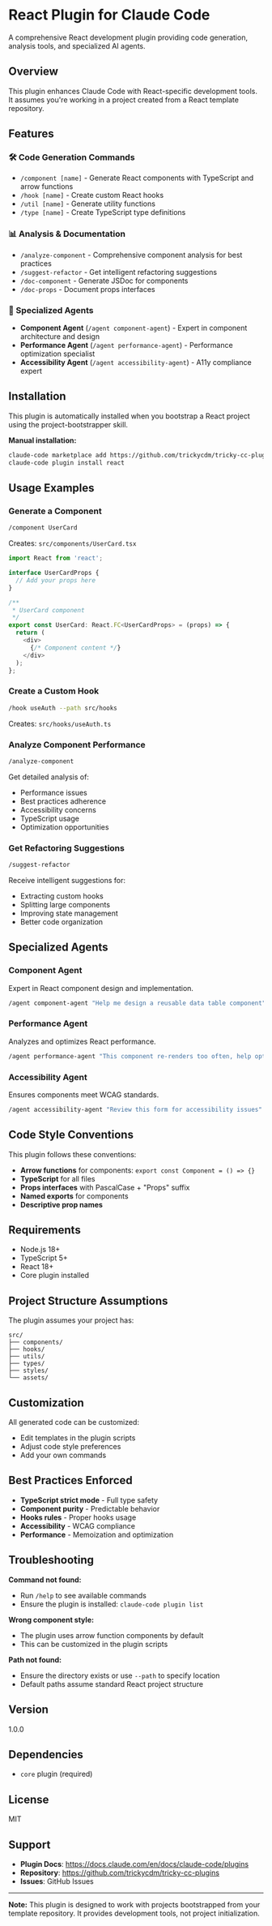 # React Plugin for Claude Code

A comprehensive React development plugin providing code generation, analysis tools, and specialized AI agents.

## Overview

This plugin enhances Claude Code with React-specific development tools. It assumes you're working in a project created from a React template repository.

## Features

### 🛠️ Code Generation Commands

- `/component [name]` - Generate React components with TypeScript and arrow functions
- `/hook [name]` - Create custom React hooks
- `/util [name]` - Generate utility functions
- `/type [name]` - Create TypeScript type definitions

### 📊 Analysis & Documentation

- `/analyze-component` - Comprehensive component analysis for best practices
- `/suggest-refactor` - Get intelligent refactoring suggestions
- `/doc-component` - Generate JSDoc for components
- `/doc-props` - Document props interfaces

### 🤖 Specialized Agents

- **Component Agent** (`/agent component-agent`) - Expert in component architecture and design
- **Performance Agent** (`/agent performance-agent`) - Performance optimization specialist
- **Accessibility Agent** (`/agent accessibility-agent`) - A11y compliance expert

## Installation

This plugin is automatically installed when you bootstrap a React project using the project-bootstrapper skill.

**Manual installation:**
```bash
claude-code marketplace add https://github.com/trickycdm/tricky-cc-plugins
claude-code plugin install react
```

## Usage Examples

### Generate a Component

```bash
/component UserCard
```

Creates: `src/components/UserCard.tsx`

```typescript
import React from 'react';

interface UserCardProps {
  // Add your props here
}

/**
 * UserCard component
 */
export const UserCard: React.FC<UserCardProps> = (props) => {
  return (
    <div>
      {/* Component content */}
    </div>
  );
};
```

### Create a Custom Hook

```bash
/hook useAuth --path src/hooks
```

Creates: `src/hooks/useAuth.ts`

### Analyze Component Performance

```bash
/analyze-component
```

Get detailed analysis of:
- Performance issues
- Best practices adherence
- Accessibility concerns
- TypeScript usage
- Optimization opportunities

### Get Refactoring Suggestions

```bash
/suggest-refactor
```

Receive intelligent suggestions for:
- Extracting custom hooks
- Splitting large components
- Improving state management
- Better code organization

## Specialized Agents

### Component Agent

Expert in React component design and implementation.

```bash
/agent component-agent "Help me design a reusable data table component"
```

### Performance Agent

Analyzes and optimizes React performance.

```bash
/agent performance-agent "This component re-renders too often, help optimize it"
```

### Accessibility Agent

Ensures components meet WCAG standards.

```bash
/agent accessibility-agent "Review this form for accessibility issues"
```

## Code Style Conventions

This plugin follows these conventions:

- **Arrow functions** for components: `export const Component = () => {}`
- **TypeScript** for all files
- **Props interfaces** with PascalCase + "Props" suffix
- **Named exports** for components
- **Descriptive prop names**

## Requirements

- Node.js 18+
- TypeScript 5+
- React 18+
- Core plugin installed

## Project Structure Assumptions

The plugin assumes your project has:
```
src/
├── components/
├── hooks/
├── utils/
├── types/
├── styles/
└── assets/
```

## Customization

All generated code can be customized:
- Edit templates in the plugin scripts
- Adjust code style preferences
- Add your own commands

## Best Practices Enforced

- **TypeScript strict mode** - Full type safety
- **Component purity** - Predictable behavior
- **Hooks rules** - Proper hooks usage
- **Accessibility** - WCAG compliance
- **Performance** - Memoization and optimization

## Troubleshooting

**Command not found:**
- Run `/help` to see available commands
- Ensure the plugin is installed: `claude-code plugin list`

**Wrong component style:**
- The plugin uses arrow function components by default
- This can be customized in the plugin scripts

**Path not found:**
- Ensure the directory exists or use `--path` to specify location
- Default paths assume standard React project structure

## Version

1.0.0

## Dependencies

- `core` plugin (required)

## License

MIT

## Support

- **Plugin Docs**: https://docs.claude.com/en/docs/claude-code/plugins
- **Repository**: https://github.com/trickycdm/tricky-cc-plugins
- **Issues**: GitHub Issues

---

**Note:** This plugin is designed to work with projects bootstrapped from your template repository. It provides development tools, not project initialization.
